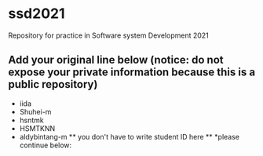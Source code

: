 # ssd2021
Repository for practice in Software system Development 2021
## Add your original line below (notice: do not expose your private information because this is a public repository)

* iida  
* Shuhei-m   
* hsntmk
* HSMTKNN
* aldybintang-m
** you don't have to write student ID here **
*please continue below:
